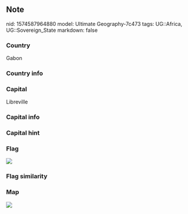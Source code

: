 ## Note
nid: 1574587964880
model: Ultimate Geography-7c473
tags: UG::Africa, UG::Sovereign_State
markdown: false

### Country
Gabon

### Country info


### Capital
Libreville

### Capital info


### Capital hint


### Flag
<img src="ug-flag-gabon.svg">

### Flag similarity


### Map
<img src="ug-map-gabon.png">
